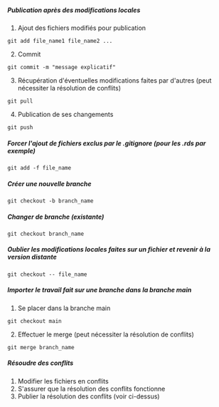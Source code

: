 ##### Publication après des modifications locales
1. Ajout des fichiers modifiés pour publication
```
git add file_name1 file_name2 ...
```
2. Commit
```
git commit -m "message explicatif"
```
3. Récupération d'éventuelles modifications faites par d'autres (peut nécessiter la résolution de conflits)
```
git pull
```
4. Publication de ses changements
```
git push
```

##### Forcer l'ajout de fichiers exclus par le .gitignore (pour les .rds par exemple)
```
git add -f file_name
```

##### Créer une nouvelle branche
```
git checkout -b branch_name
```

##### Changer de branche (existante)
```
git checkout branch_name
```

##### Oublier les modifications locales faites sur un fichier et revenir à la version distante
```
git checkout -- file_name
```

##### Importer le travail fait sur une branche dans la branche main
1. Se placer dans la branche main
```
git checkout main
```
2. Effectuer le merge (peut nécessiter la résolution de conflits)
```
git merge branch_name
```

##### Résoudre des conflits
1. Modifier les fichiers en conflits
2. S'assurer que la résolution des conflits fonctionne
3. Publier la résolution des conflits (voir ci-dessus)